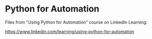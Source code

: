 # Python for Automation
Files from "Using Python for Automation" course on LinkedIn Learning:

https://www.linkedin.com/learning/using-python-for-automation

